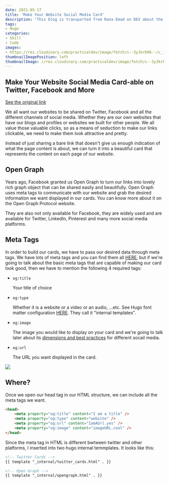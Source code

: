 ```yaml
---
date: 2021-05-17
title: 'Make Your Website Social Media Card'
description: 'This blog is transported from Rana Emad on DEV about the social card making'
tags:
- Hugo
categories:
- Skill
- Code
images:
- https://res.cloudinary.com/practicaldev/image/fetch/s--3yJkrb96--/c_imagga_scale,f_auto,fl_progressive,h_420,q_auto,w_1000/https://dev-to-uploads.s3.amazonaws.com/i/y44m89pi90bi8p6g50lc.png
thumbnailImagePosition: left
thumbnailImage: //res.cloudinary.com/practicaldev/image/fetch/s--3yJkrb96--/c_imagga_scale,f_auto,fl_progressive,h_420,q_auto,w_1000/https://dev-to-uploads.s3.amazonaws.com/i/y44m89pi90bi8p6g50lc.png
---
```

## Make Your Website Social Media Card-able on Twitter, Facebook and More

[See the original link](https://dev.to/ranaemad/make-your-website-social-media-card-able-on-twitter-facebook-and-more-35la#card-image-best-practices)

We all want our websites to be shared on Twitter, Facebook and all the different channels of social media. Whether they are our own websites that have our blogs and profiles or websites we built for other people. We all value those valuable clicks, so as a means of seduction to make our links clickable, we need to make them look attractive and pretty.

Instead of just sharing a bare link that doesn't give us enough indication of what the page content is about, we can turn it into a beautiful card that represents the content on each page of our website.

## Open Graph

Years ago, Facebook granted us Open Graph to turn our links into lovely rich graph object that can be shared easily and beautifully. Open Graph uses meta tags to communicate with our website and grab the desired information we want displayed in our cards. You can know more about it on the Open Graph Protocol website.

They are also not only available for Facebook, they are widely used and are available for Twitter, LinkedIn, Pinterest and many more social media platforms.

## Meta Tags

In order to build our cards, we have to pass our desired data through meta tags. We have lots of meta tags and you can find them all [HERE](https://ogp.me/), but if we're going to talk about the basic meta tags that are capable of making our card look good, then we have to mention the following 4 required tags:
* `og:title`

  Your title of choice
* `og:type`

  Whether it is a website or a video or an audio, ...etc. See Hugo font matter configuration [HERE](https://gohugo.io/templates/internal/). They call it "internal templates".
* `og:image`

  The image you would like to display on your card and we're going to talk later about its [dimensions and best practices](https://dev.to/ranaemad/make-your-website-social-media-card-able-on-twitter-facebook-and-more-35la#card-image-best-practices) for different socail media.
* `og:url`

  The URL you want displayed in the card.

![](https://res.cloudinary.com/practicaldev/image/fetch/s--Pix_2neS--/c_limit%2Cf_auto%2Cfl_progressive%2Cq_auto%2Cw_880/https://cdn.hashnode.com/res/hashnode/image/upload/v1594392173761/CsZCJnrG0.png)

## Where?

Once we open our head tag in our HTML structure, we can include all the meta tags we want.

```md
<head>
    <meta property="og:title" content="I am a title" />
    <meta property="og:type" content="website" />
    <meta property="og:url" content="IamAUrl.yes" />
    <meta property="og:image" content="imageURL.cool" />
</head>
```
Since the meta tag in HTML is different bwtween twitter and other platforms, I inserted into two hugo internal temmplates. It looks like this:

```md
<!-- Twitter Cards -->
{{ template "_internal/twitter_cards.html" . }}

<!-- Open Graph -->
{{ template "_internal/opengraph.html" . }}
```
